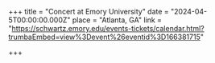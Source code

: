 +++
title = "Concert at Emory University"
date = "2024-04-5T00:00:00.000Z"
place = "Atlanta, GA"
link = "https://schwartz.emory.edu/events-tickets/calendar.html?trumbaEmbed=view%3Devent%26eventid%3D166381715"

+++

